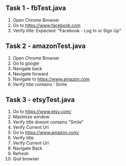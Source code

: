 ## Task 1 - fbTest.java
1. Open Chrome Browser 
2. Go to https://www.facebook.com 
3. Verify title: Expected: "Facebook - Log In or Sign Up" 

## Task 2 - amazonTest.java
1. Open Chrome Browser 
2. Go to google 
3. Navigate back 
4. Navigate forward 
5. Navigate to https://www.amazon.com 
6. Verify title contains : Smile

## Task 3 - etsyTest.java 
1. Go to https://www.etsy.com/ 
2. Maximize window 
3. Verify title doesnt contains "Smile" 
4. Verify Current Url  
5. Go to https://www.amazon.com/ 
6. Verify title 
7. Verify Current Url 
8. Navigate Back 
9. Refresh 
10. Quit browser